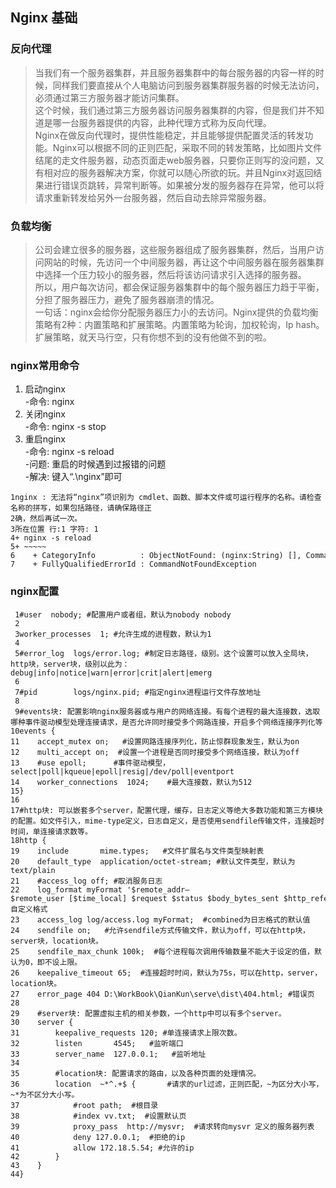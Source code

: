 
<div id="export_content"><div class="output_wrapper" id="output_wrapper_id"><h2 id="hnginx"><span>Nginx 基础</span></h2>
<h3 id="h"><span>反向代理</span></h3>
<blockquote>
  <p>当我们有一个服务器集群，并且服务器集群中的每台服务器的内容一样的时候，同样我们要直接从个人电脑访问到服务器集群服务器的时候无法访问，必须通过第三方服务器才能访问集群。<br>这个时候，我们通过第三方服务器访问服务器集群的内容，但是我们并不知道是哪一台服务器提供的内容，此种代理方式称为反向代理。<br>Nginx在做反向代理时，提供性能稳定，并且能够提供配置灵活的转发功能。Nginx可以根据不同的正则匹配，采取不同的转发策略，比如图片文件结尾的走文件服务器，动态页面走web服务器，只要你正则写的没问题，又有相对应的服务器解决方案，你就可以随心所欲的玩。并且Nginx对返回结果进行错误页跳转，异常判断等。如果被分发的服务器存在异常，他可以将请求重新转发给另外一台服务器，然后自动去除异常服务器。</p>
</blockquote>
<h3 id="h-1"><span>负载均衡</span></h3>
<blockquote>
  <p>公司会建立很多的服务器，这些服务器组成了服务器集群，然后，当用户访问网站的时候，先访问一个中间服务器，再让这个中间服务器在服务器集群中选择一个压力较小的服务器，然后将该访问请求引入选择的服务器。<br>所以，用户每次访问，都会保证服务器集群中的每个服务器压力趋于平衡，分担了服务器压力，避免了服务器崩溃的情况。<br>一句话：nginx会给你分配服务器压力小的去访问。Nginx提供的负载均衡策略有2种：内置策略和扩展策略。内置策略为轮询，加权轮询，Ip hash。扩展策略，就天马行空，只有你想不到的没有他做不到的啦。</p>
</blockquote>
<h3 id="hnginx-1"><span>nginx常用命令</span></h3>
<ol>
<li>启动nginx <br>-命令:  nginx</li>
<li>关闭nginx<br>-命令:  nginx -s stop</li>
<li>重启nginx<br>-命令:  nginx -s reload<br>-问题:  重启的时候遇到过报错的问题<br>-解决: 键入“.\nginx”即可</li>
</ol>
<pre><code class="hljs css"><span class="linenum hljs-number">1</span><span class="hljs-selector-tag">nginx</span>&nbsp;:&nbsp;无法将“<span class="hljs-selector-tag">nginx</span>”项识别为&nbsp;<span class="hljs-selector-tag">cmdlet</span>、函数、脚本文件或可运行程序的名称。请检查名称的拼写，如果包括路径，请确保路径正<br><span class="linenum hljs-number">2</span>确，然后再试一次。<br><span class="linenum hljs-number">3</span>所在位置&nbsp;行<span class="hljs-selector-pseudo">:1</span>&nbsp;字符:&nbsp;1<br><span class="linenum hljs-number">4</span>+&nbsp;<span class="hljs-selector-tag">nginx</span>&nbsp;<span class="hljs-selector-tag">-s</span>&nbsp;<span class="hljs-selector-tag">reload</span><br><span class="linenum hljs-number">5</span>+&nbsp;~~~~~<br><span class="linenum hljs-number">6</span>&nbsp;&nbsp;&nbsp;&nbsp;+&nbsp;<span class="hljs-selector-tag">CategoryInfo</span>&nbsp;&nbsp;&nbsp;&nbsp;&nbsp;&nbsp;&nbsp;&nbsp;&nbsp;&nbsp;:&nbsp;<span class="hljs-selector-tag">ObjectNotFound</span>:&nbsp;(<span class="hljs-selector-tag">nginx</span><span class="hljs-selector-pseudo">:String)</span>&nbsp;<span class="hljs-selector-attr">[]</span>,&nbsp;<span class="hljs-selector-tag">CommandNotFoundException</span><br><span class="linenum hljs-number">7</span>&nbsp;&nbsp;&nbsp;&nbsp;+&nbsp;<span class="hljs-selector-tag">FullyQualifiedErrorId</span>&nbsp;:&nbsp;<span class="hljs-selector-tag">CommandNotFoundException</span><br></code></pre>
<h3 id="hnginx-2"><span>nginx配置</span></h3>
<pre><code class="hljs nginx"><span class="linenum hljs-number"> 1</span><span class="hljs-comment">#user&nbsp;&nbsp;nobody;&nbsp;#配置用户或者组，默认为nobody&nbsp;nobody</span><br><span class="linenum hljs-number"> 2</span><br><span class="linenum hljs-number"> 3</span><span class="hljs-attribute">worker_processes</span>&nbsp;&nbsp;<span class="hljs-number">1</span>;&nbsp;<span class="hljs-comment">#允许生成的进程数，默认为1</span><br><span class="linenum hljs-number"> 4</span><br><span class="linenum hljs-number"> 5</span><span class="hljs-comment">#error_log&nbsp;&nbsp;logs/error.log;&nbsp;#制定日志路径，级别。这个设置可以放入全局块，http块，server块，级别以此为：debug|info|notice|warn|error|crit|alert|emerg</span><br><span class="linenum hljs-number"> 6</span><br><span class="linenum hljs-number"> 7</span><span class="hljs-comment">#pid&nbsp;&nbsp;&nbsp;&nbsp;&nbsp;&nbsp;&nbsp;&nbsp;logs/nginx.pid;&nbsp;#指定nginx进程运行文件存放地址</span><br><span class="linenum hljs-number"> 8</span><br><span class="linenum hljs-number"> 9</span><span class="hljs-comment">#events块:&nbsp;配置影响nginx服务器或与用户的网络连接。有每个进程的最大连接数，选取哪种事件驱动模型处理连接请求，是否允许同时接受多个网路连接，开启多个网络连接序列化等</span><br><span class="linenum hljs-number">10</span><span class="hljs-section">events</span>&nbsp;{<br><span class="linenum hljs-number">11</span>&nbsp;&nbsp;&nbsp;&nbsp;<span class="hljs-attribute">accept_mutex</span>&nbsp;<span class="hljs-literal">on</span>;&nbsp;&nbsp;&nbsp;<span class="hljs-comment">#设置网路连接序列化，防止惊群现象发生，默认为on</span><br><span class="linenum hljs-number">12</span>&nbsp;&nbsp;&nbsp;&nbsp;<span class="hljs-attribute">multi_accept</span>&nbsp;<span class="hljs-literal">on</span>;&nbsp;&nbsp;<span class="hljs-comment">#设置一个进程是否同时接受多个网络连接，默认为off</span><br><span class="linenum hljs-number">13</span>&nbsp;&nbsp;&nbsp;&nbsp;<span class="hljs-comment">#use&nbsp;epoll;&nbsp;&nbsp;&nbsp;&nbsp;&nbsp;&nbsp;#事件驱动模型，select|poll|kqueue|epoll|resig|/dev/poll|eventport</span><br><span class="linenum hljs-number">14</span>&nbsp;&nbsp;&nbsp;&nbsp;<span class="hljs-attribute">worker_connections</span>&nbsp;&nbsp;<span class="hljs-number">1024</span>;&nbsp;&nbsp;&nbsp;&nbsp;<span class="hljs-comment">#最大连接数，默认为512</span><br><span class="linenum hljs-number">15</span>}<br><span class="linenum hljs-number">16</span><br><span class="linenum hljs-number">17</span><span class="hljs-comment">#http块:&nbsp;可以嵌套多个server，配置代理，缓存，日志定义等绝大多数功能和第三方模块的配置。如文件引入，mime-type定义，日志自定义，是否使用sendfile传输文件，连接超时时间，单连接请求数等。</span><br><span class="linenum hljs-number">18</span><span class="hljs-section">http</span>&nbsp;{<br><span class="linenum hljs-number">19</span>&nbsp;&nbsp;&nbsp;&nbsp;<span class="hljs-attribute">include</span>&nbsp;&nbsp;&nbsp;&nbsp;&nbsp;&nbsp;&nbsp;mime.types;&nbsp;&nbsp;&nbsp;<span class="hljs-comment">#文件扩展名与文件类型映射表</span><br><span class="linenum hljs-number">20</span>&nbsp;&nbsp;&nbsp;&nbsp;<span class="hljs-attribute">default_type</span>&nbsp;&nbsp;application/octet-stream;&nbsp;<span class="hljs-comment">#默认文件类型，默认为text/plain</span><br><span class="linenum hljs-number">21</span>&nbsp;&nbsp;&nbsp;&nbsp;<span class="hljs-comment">#access_log&nbsp;off;&nbsp;#取消服务日志&nbsp;&nbsp;&nbsp;&nbsp;</span><br><span class="linenum hljs-number">22</span>&nbsp;&nbsp;&nbsp;&nbsp;<span class="hljs-attribute">log_format</span>&nbsp;myFormat&nbsp;<span class="hljs-string">'<span class="hljs-variable">$remote_addr</span>–<span class="hljs-variable">$remote_user</span>&nbsp;[<span class="hljs-variable">$time_local</span>]&nbsp;<span class="hljs-variable">$request</span>&nbsp;<span class="hljs-variable">$status</span>&nbsp;<span class="hljs-variable">$body_bytes_sent</span>&nbsp;<span class="hljs-variable">$http_referer</span>&nbsp;<span class="hljs-variable">$http_user_agent</span>&nbsp;<span class="hljs-variable">$http_x_forwarded_for</span>'</span>;&nbsp;<span class="hljs-comment">#自定义格式</span><br><span class="linenum hljs-number">23</span>&nbsp;&nbsp;&nbsp;&nbsp;<span class="hljs-attribute">access_log</span>&nbsp;log/access.log&nbsp;myFormat;&nbsp;&nbsp;<span class="hljs-comment">#combined为日志格式的默认值</span><br><span class="linenum hljs-number">24</span>&nbsp;&nbsp;&nbsp;&nbsp;<span class="hljs-attribute">sendfile</span>&nbsp;<span class="hljs-literal">on</span>;&nbsp;&nbsp;&nbsp;<span class="hljs-comment">#允许sendfile方式传输文件，默认为off，可以在http块，server块，location块。</span><br><span class="linenum hljs-number">25</span>&nbsp;&nbsp;&nbsp;&nbsp;<span class="hljs-attribute">sendfile_max_chunk</span>&nbsp;<span class="hljs-number">100k</span>;&nbsp;&nbsp;<span class="hljs-comment">#每个进程每次调用传输数量不能大于设定的值，默认为0，即不设上限。</span><br><span class="linenum hljs-number">26</span>&nbsp;&nbsp;&nbsp;&nbsp;<span class="hljs-attribute">keepalive_timeout</span>&nbsp;<span class="hljs-number">65</span>;&nbsp;&nbsp;<span class="hljs-comment">#连接超时时间，默认为75s，可以在http，server，location块。</span><br><span class="linenum hljs-number">27</span>&nbsp;&nbsp;&nbsp;&nbsp;<span class="hljs-attribute">error_page</span>&nbsp;<span class="hljs-number">404</span>&nbsp;D:\WorkBook\QianKun\serve\dist\<span class="hljs-number">404</span>.html;&nbsp;<span class="hljs-comment">#错误页</span><br><span class="linenum hljs-number">28</span><br><span class="linenum hljs-number">29</span>&nbsp;&nbsp;&nbsp;&nbsp;<span class="hljs-comment">#server块:&nbsp;配置虚拟主机的相关参数，一个http中可以有多个server。</span><br><span class="linenum hljs-number">30</span>&nbsp;&nbsp;&nbsp;&nbsp;<span class="hljs-section">server</span>&nbsp;{<br><span class="linenum hljs-number">31</span>&nbsp;&nbsp;&nbsp;&nbsp;&nbsp;&nbsp;&nbsp;&nbsp;<span class="hljs-attribute">keepalive_requests</span>&nbsp;<span class="hljs-number">120</span>;&nbsp;<span class="hljs-comment">#单连接请求上限次数。</span><br><span class="linenum hljs-number">32</span>&nbsp;&nbsp;&nbsp;&nbsp;&nbsp;&nbsp;&nbsp;&nbsp;<span class="hljs-attribute">listen</span>&nbsp;&nbsp;&nbsp;&nbsp;&nbsp;&nbsp;&nbsp;<span class="hljs-number">4545</span>;&nbsp;&nbsp;&nbsp;<span class="hljs-comment">#监听端口</span><br><span class="linenum hljs-number">33</span>&nbsp;&nbsp;&nbsp;&nbsp;&nbsp;&nbsp;&nbsp;&nbsp;<span class="hljs-attribute">server_name</span>&nbsp;&nbsp;<span class="hljs-number">127.0.0.1</span>;&nbsp;&nbsp;&nbsp;<span class="hljs-comment">#监听地址&nbsp;&nbsp;&nbsp;&nbsp;&nbsp;&nbsp;</span><br><span class="linenum hljs-number">34</span><br><span class="linenum hljs-number">35</span>&nbsp;&nbsp;&nbsp;&nbsp;&nbsp;&nbsp;&nbsp;&nbsp;<span class="hljs-comment">#location块:&nbsp;配置请求的路由，以及各种页面的处理情况。</span><br><span class="linenum hljs-number">36</span>&nbsp;&nbsp;&nbsp;&nbsp;&nbsp;&nbsp;&nbsp;&nbsp;<span class="hljs-attribute">location</span>&nbsp;&nbsp;~*^.+$&nbsp;{&nbsp;&nbsp;&nbsp;&nbsp;&nbsp;&nbsp;&nbsp;<span class="hljs-comment">#请求的url过滤，正则匹配，~为区分大小写，~*为不区分大小写。</span><br><span class="linenum hljs-number">37</span>&nbsp;&nbsp;&nbsp;&nbsp;&nbsp;&nbsp;&nbsp;&nbsp;&nbsp;&nbsp;&nbsp;&nbsp;<span class="hljs-comment">#root&nbsp;path;&nbsp;&nbsp;#根目录</span><br><span class="linenum hljs-number">38</span>&nbsp;&nbsp;&nbsp;&nbsp;&nbsp;&nbsp;&nbsp;&nbsp;&nbsp;&nbsp;&nbsp;&nbsp;<span class="hljs-comment">#index&nbsp;vv.txt;&nbsp;&nbsp;#设置默认页</span><br><span class="linenum hljs-number">39</span>&nbsp;&nbsp;&nbsp;&nbsp;&nbsp;&nbsp;&nbsp;&nbsp;&nbsp;&nbsp;&nbsp;&nbsp;<span class="hljs-attribute">proxy_pass</span>&nbsp;&nbsp;http://mysvr;&nbsp;&nbsp;<span class="hljs-comment">#请求转向mysvr&nbsp;定义的服务器列表</span><br><span class="linenum hljs-number">40</span>&nbsp;&nbsp;&nbsp;&nbsp;&nbsp;&nbsp;&nbsp;&nbsp;&nbsp;&nbsp;&nbsp;&nbsp;<span class="hljs-attribute">deny</span>&nbsp;<span class="hljs-number">127.0.0.1</span>;&nbsp;&nbsp;<span class="hljs-comment">#拒绝的ip</span><br><span class="linenum hljs-number">41</span>&nbsp;&nbsp;&nbsp;&nbsp;&nbsp;&nbsp;&nbsp;&nbsp;&nbsp;&nbsp;&nbsp;&nbsp;<span class="hljs-attribute">allow</span>&nbsp;<span class="hljs-number">172.18.5.54</span>;&nbsp;<span class="hljs-comment">#允许的ip&nbsp;&nbsp;&nbsp;&nbsp;&nbsp;&nbsp;&nbsp;&nbsp;&nbsp;&nbsp;&nbsp;</span><br><span class="linenum hljs-number">42</span>&nbsp;&nbsp;&nbsp;&nbsp;&nbsp;&nbsp;&nbsp;&nbsp;}&nbsp;<br><span class="linenum hljs-number">43</span>&nbsp;&nbsp;&nbsp;&nbsp;}<br><span class="linenum hljs-number">44</span>}<br></code></pre></div></div>
